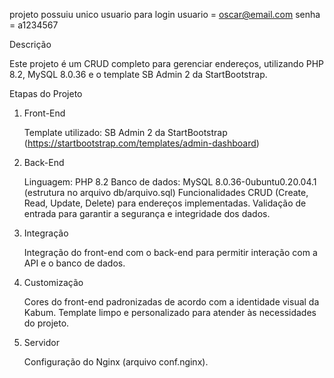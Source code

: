 projeto possuiu  unico usuario para login
usuario = oscar@email.com
senha = a1234567


Descrição

Este projeto é um CRUD completo para gerenciar endereços, utilizando PHP 8.2, MySQL 8.0.36 e o template SB Admin 2 da StartBootstrap.

Etapas do Projeto

1. Front-End

    Template utilizado: SB Admin 2 da StartBootstrap (https://startbootstrap.com/templates/admin-dashboard)

2. Back-End

    Linguagem: PHP 8.2
    Banco de dados: MySQL 8.0.36-0ubuntu0.20.04.1 (estrutura no arquivo db/arquivo.sql)
    Funcionalidades CRUD (Create, Read, Update, Delete) para endereços implementadas.
    Validação de entrada para garantir a segurança e integridade dos dados.

3. Integração

    Integração do front-end com o back-end para permitir interação com a API e o banco de dados.

4. Customização

    Cores do front-end padronizadas de acordo com a identidade visual da Kabum.
    Template limpo e personalizado para atender às necessidades do projeto.

5. Servidor

    Configuração do Nginx (arquivo conf.nginx).

